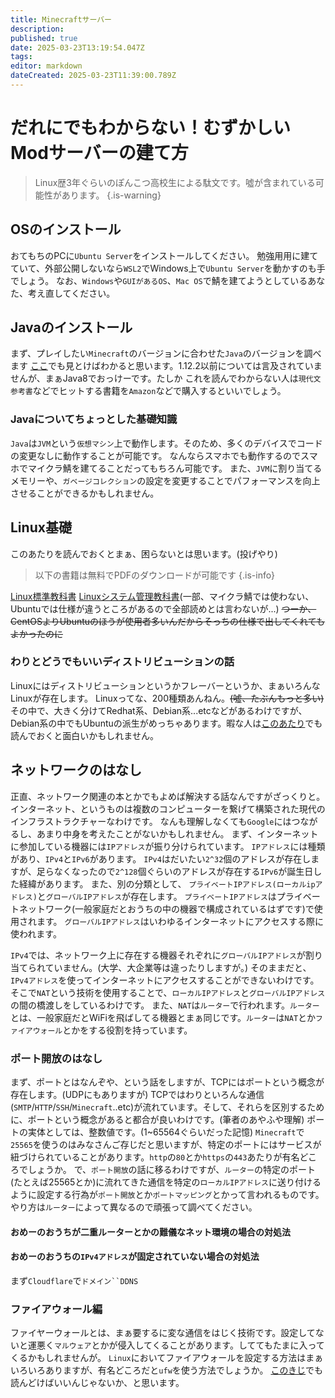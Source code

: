```yaml
---
title: Minecraftサーバー
description: 
published: true
date: 2025-03-23T13:19:54.047Z
tags: 
editor: markdown
dateCreated: 2025-03-23T11:39:00.789Z
---
```


# だれにでもわからない！むずかしいModサーバーの建て方

> Linux歴3年ぐらいのぽんこつ高校生による駄文です。噓が含まれている可能性があります。
{.is-warning}

## OSのインストール
おてもちのPCに`Ubuntu Server`をインストールしてください。
勉強用用に建てていて、外部公開しないなら`WSL2`でWindows上で`Ubuntu Server`を動かすのも手でしょう。
なお、`Windows`や`GUIがあるOS`、`Mac OS`で鯖を建てようとしているあなた、考え直してください。

## Javaのインストール
まず、プレイしたい`Minecraft`のバージョンに合わせた`Java`のバージョンを調べます
[ここ](https://minecraft.fandom.com/ja/wiki/%E3%83%81%E3%83%A5%E3%83%BC%E3%83%88%E3%83%AA%E3%82%A2%E3%83%AB/Java%E3%81%AE%E6%9B%B4%E6%96%B0)でも見とけばわかると思います。1.12.2以前については言及されていませんが、まぁJava8でおっけーです。たしか
これを読んでわからない人は`現代文 参考書`などでヒットする書籍を`Amazon`などで購入するといいでしょう。

### Javaについてちょっとした基礎知識
`Java`は`JVM`という`仮想マシン`上で動作します。そのため、多くのデバイスでコードの変更なしに動作することが可能です。
なんならスマホでも動作するのでスマホでマイクラ鯖を建てることだってもちろん可能です。
また、`JVM`に割り当てるメモリーや、`ガベージコレクション`の設定を変更することでパフォーマンスを向上させることができるかもしれません。

## Linux基礎

このあたりを読んでおくとまぁ、困らないとは思います。(投げやり)
> 以下の書籍は無料でPDFのダウンロードが可能です
{.is-info}

[Linux標準教科書](https://linuc.org/textbooks/linux/)
[Linuxシステム管理教科書](https://linuc.org/textbooks/admin/)(一部、マイクラ鯖では使わない、Ubuntuでは仕様が違うところがあるので全部読めとは言わないが...)
~~つーか、CentOSよりUbuntuのほうが使用者多いんだからそっちの仕様で出してくれてもよかったのに~~

### わりとどうでもいいディストリビューションの話
Linuxにはディストリビューションというかフレーバーというか、まぁいろんなLinuxが存在します。
Linuxってな、200種類あんねん。~~(噓、たぶんもっと多い)~~
その中で、大きく分けてRedhat系、Debian系...etcなどがあるわけですが、Debian系の中でもUbuntuの派生がめっちゃあります。暇な人は[このあたり](https://ja.wikipedia.org/wiki/Linux%E3%83%87%E3%82%A3%E3%82%B9%E3%83%88%E3%83%AA%E3%83%93%E3%83%A5%E3%83%BC%E3%82%B7%E3%83%A7%E3%83%B3#Red_Hat%E7%B3%BB)でも読んでおくと面白いかもしれません。

## ネットワークのはなし
正直、ネットワーク関連の本とかでもよめば解決する話なんですがざっくりと。
インターネット、というものは複数のコンピューターを繋げて構築された現代のインフラストラクチャーなわけです。
なんも理解しなくても`Google`にはつながるし、あまり中身を考えたことがないかもしれません。
まず、インターネットに参加している機器には`IPアドレス`が振り分けられています。
`IPアドレス`には種類があり、`IPv4`と`IPv6`があります。
`IPv4`はだいたい`2^32`個のアドレスが存在しますが、足らなくなったので`2^128`個ぐらいのアドレスが存在する`IPv6`が誕生日した経緯があります。
また、別の分類として、
`プライベートIPアドレス(ローカルipアドレス)`と`グローバルIPアドレス`が存在します。
`プライベートIPアドレス`はプライベートネットワーク(一般家庭だとおうちの中の機器で構成されているはずです)で使用されます。
`グローバルIPアドレス`はいわゆるインターネットにアクセスする際に使われます。

`IPv4`では、ネットワーク上に存在する機器それぞれに`グローバルIPアドレス`が割り当てられていません。(大学、大企業等は違ったりしますが。)
そのままだと、`IPv4アドレス`を使ってインターネットにアクセスすることができないわけです。
そこで`NAT`という技術を使用することで、`ローカルIPアドレス`と`グローバルIPアドレス`の間の橋渡しをしているわけです。
また、`NAT`は`ルーター`で行われます。`ルーター`とは、一般家庭だとWiFiを飛ばしてる機器とまぁ同じです。`ルーター`は`NAT`とか`ファイアウォール`とかをする役割を持っています。
### ポート開放のはなし
まず、ポートとはなんぞや、という話をしますが、TCPにはポートという概念が存在します。(UDPにもありますが)
TCPではわりといろんな通信(`SMTP`/`HTTP`/`SSH`/`Minecraft`..etc)が流れています。そして、それらを区別するために、ポートという概念があると都合が良いわけです。(筆者のあやふや理解)
ポートの実体としては、整数値です。(1~65564ぐらいだった記憶)
`Minecraft`で`25565`を使うのはみなさんご存じだと思いますが、特定のポートにはサービスが紐づけられていることがあります。`http`の`80`とか`https`の`443`あたりが有名どころでしょうか。
で、`ポート開放`の話に移るわけですが、`ルーター`の特定のポート(たとえば25565とか)に流れてきた通信を特定の`ローカルIPアドレス`に送り付けるように設定する行為が`ポート開放`とか`ポートマッピング`とかって言われるものです。
やり方は`ルーター`によって異なるので頑張って調べてください。
#### おめーのおうちが二重ルーターとかの難儀なネット環境の場合の対処法

#### おめーのおうちの`IPv4アドレス`が固定されていない場合の対処法
まず`Cloudflare`で`ドメイン``DDNS`

### ファイアウォール編
ファイヤーウォールとは、まぁ要するに変な通信をはじく技術です。設定してないと運悪く`マルウェア`とかが侵入してくることがあります。しててもたまに入ってくるかもしれませんが。
`Linux`においてファイアウォールを設定する方法はまぁいろいろありますが、有名どころだと`ufw`を使う方法でしょうか。
[このきじ](https://qiita.com/010Ri/items/f37f7f5fb35265823c7c)でも読んどけばいいんじゃないか、と思います。